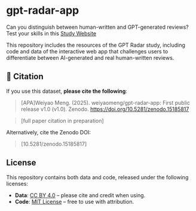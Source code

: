 # gpt-radar-app

Can you distinguish between human-written and GPT-generated reviews? Test your skills in this [Study Website](https://sites.google.com/view/gpt-radar)

This repository includes the resources of the GPT Radar study, including code and data of the interactive web app that challenges users to differentiate between AI-generated and real human-written reviews.

## 📄 Citation

If you use this dataset, **please cite the following**:

> [APA]Weiyao Meng. (2025). weiyaomeng/gpt-radar-app: First public release v1.0 (v1.0). Zenodo. https://doi.org/10.5281/zenodo.15185817

> [full paper citation in preparation]  

Alternatively, cite the Zenodo DOI:
> [10.5281/zenodo.15185817]

## License

This repository contains both data and code, released under the following licenses:

- **Data**: [CC BY 4.0](https://creativecommons.org/licenses/by/4.0/) – please cite and credit when using.
- **Code**: [MIT License](https://opensource.org/licenses/MIT) – free to use with attribution.
